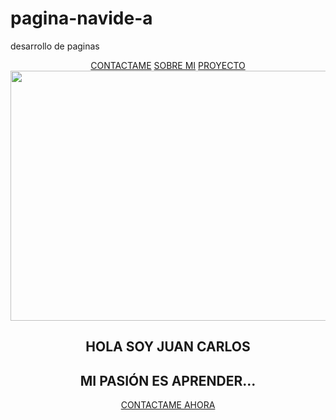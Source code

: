 # pagina-navide-a
desarrollo de paginas
<!DOCTYPE html>
<html lang="en">
<head>
    <meta charset="UTF-8">
    <meta http-equiv="X-UA-Compatible" content="IE=edge">
    <meta name="viewport" content="width=device-width, initial-scale=1.0">
    <title>escuela de código</title>
</head>
<body>
<header class="hero"> 
<div class="container">
<nav class="nav">
<a href="#" class="nav_items nav_items--cta"> CONTACTAME</a>
<a href="#" class="nav_items"> SOBRE MI</a> 
<a href="#" class="nav_items"> PROYECTO </a>
<img src="pagina navideña juan carlos/img/navidad 1.jpg " width="1000" height="400" alt="">
</nav>
<section class="hero_container"> 
<div class="hero_texts"> 
<h1 class="hero_title"> HOLA SOY JUAN CARLOS</h1>
<H2 class="hero_subtitle"> MI PASIÓN ES APRENDER...</H2>
<a href="#" class="hero_cta"> CONTACTAME AHORA</a>

</div>

</section>

</div> 

</header>
    
</body>
</html>
